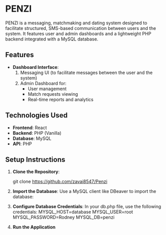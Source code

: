 # PENZI

PENZI is a messaging, matchmaking and dating system designed to facilitate structured, SMS-based communication between users and the system. It features user and admin dashboards and a lightweight PHP backend integrated with a MySQL database.

## Features
- **Dashboard Interface**:
  1. Messaging UI (to facilitate messages between the user and the system)
  2. Admin Dashboard for:
     - User management
     - Match requests viewing
     - Real-time reports and analytics

## Technologies Used
- **Frontend**: React
- **Backend**: PHP (Vanilla)
- **Database**: MySQL
- **API**: PHP

## Setup Instructions
1. **Clone the Repository**:

   git clone https://github.com/zavai8547/Penzi

2. **Import the Database**:
Use a MySQL client like DBeaver to import the database:

3.  **Configure Database Credentials**:
In your db.php file, use the following credentials:
  MYSQL_HOST=database
MYSQL_USER=root
MYSQL_PASSWORD=Rodney
MYSQL_DB=penzi
 
4. **Run the Application**